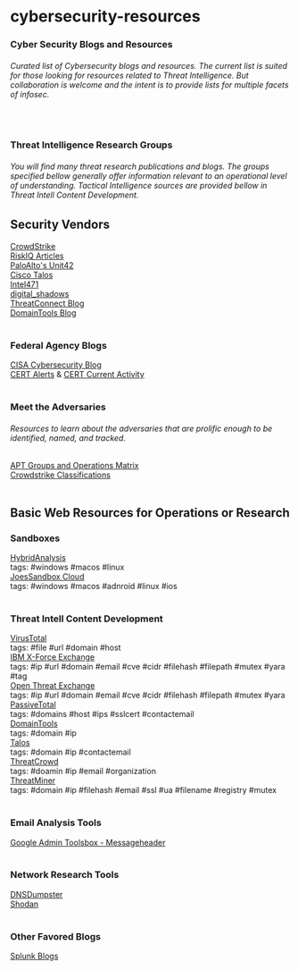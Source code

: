 # cybersecurity-resources

### Cyber Security Blogs and Resources
###### Curated list of Cybersecurity blogs and resources. The current list is suited for those looking for resources related to Threat Intelligence. But collaboration is welcome and the intent is to provide lists for multiple facets of infosec. 
</br>

### Threat Intelligence Research Groups
###### You will find many threat research publications and blogs. The groups specified bellow generally offer information relevant to an operational level of understanding. Tactical Intelligence sources are provided bellow in Threat Intell Content Development. </br>
## Security Vendors
[CrowdStrike](https://www.crowdstrike.com/blog/)</br>
[RiskIQ Articles](https://community.riskiq.com/research)</br>
[PaloAlto's Unit42](https://blog.paloaltonetworks.com/author/unit-42/)</br>
[Cisco Talos](https://blog.talosintelligence.com/)</br>
[Intel471](https://intel471.com/blog/)</br>
[digital_shadows](https://www.digitalshadows.com/blog-and-research/)</br>
[ThreatConnect Blog](https://threatconnect.com/blog/)</br>
[DomainTools Blog](https://www.domaintools.com/)
</br> </br>

### Federal Agency Blogs
[CISA Cybersecurity Blog](https://www.cisa.gov/blog-list/Cybersecurity)</br>
[CERT Alerts](https://us-cert.cisa.gov/ncas/alerts) & [CERT Current Activity](https://us-cert.cisa.gov/ncas/current-activity)
</br></br>

### Meet the Adversaries 
###### Resources to learn about the adversaries that are prolific enough to be identified, named, and tracked. </br>
[APT Groups and Operations Matrix](https://apt.threattracking.com) </br>
[Crowdstrike Classifications](https://www.crowdstrike.com/blog/meet-the-adversaries/)
</br></br>


## Basic Web Resources for Operations or Research
### Sandboxes
[HybridAnalysis](https://www.hybrid-analysis.com/)</br>
tags: #windows #macos #linux </br>
[JoesSandbox Cloud](https://www.joesandbox.com/#windows)</br>
tags: #windows #macos #adnroid #linux #ios 
</br></br>

### Threat Intell Content Development
[VirusTotal](https://www.virustotal.com/gui/home/url)</br>
tags: #file #url #domain #host </br>
[IBM X-Force Exchange](https://exchange.xforce.ibmcloud.com/)</br>
tags: #ip #url #domain #email #cve #cidr #filehash #filepath #mutex #yara #tag </br>
[Open Threat Exchange](https://otx.alienvault.com/)</br>
tags: #ip #url #domain #email #cve #cidr #filehash #filepath #mutex #yara  </br>
[PassiveTotal](https://community.riskiq.com/search) </br>
tags: #domains #host #ips #sslcert #contactemail </br>
[DomainTools](https://whois.domaintools.com/) </br>
tags: #domain #ip</br>
[Talos](https://talosintelligence.com/)</br>
tags: #domain #ip #contactemail </br>
[ThreatCrowd](https://www.threatcrowd.org/)</br>
tags: #doamin #ip #email #organization</br>
[ThreatMiner](https://www.threatminer.org/)</br>
tags: #domain #ip #filehash #email #ssl #ua #filename #registry #mutex
</br></br>

### Email Analysis Tools 
[Google Admin Toolsbox - Messageheader](https://toolbox.googleapps.com/apps/messageheader/)
</br></br>

### Network Research Tools 
[DNSDumpster](https://dnsdumpster.com/)</br>
[Shodan](https://www.shodan.io/)
</br></br>

### Other Favored Blogs
[Splunk Blogs](https://www.splunk.com/en_us/blog)</br>
